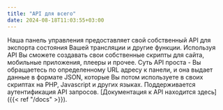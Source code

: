 ```yaml
---
title: "API для всего"
date: 2024-08-18T11:03:55+03:00
---
```



Наша панель управления предоставляет свой собственный API для экспорта состояния Вашей трансляции и другие функции. Используя API Вы сможете создавать свои собственные скрипты для сайта, мобильные приложения, плееры и прочее. Суть API проста - Вы обращаетесь по определенному URL адресу к панели, и она выдает данные в формате JSON, которые Вы потом используете в своих скриптах на PHP, Javascript и других языках. Поддерживается аутентификация API запросов. [Документация к API находится здесь]({{< ref "/docs" >}}).
